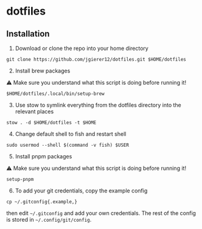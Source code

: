 # dotfiles

## Installation

1. Download or clone the repo into your home directory

```
git clone https://github.com/jgierer12/dotfiles.git $HOME/dotfiles
```

2. Install brew packages

⚠️  Make sure you understand what this script is doing before running it!

```
$HOME/dotfiles/.local/bin/setup-brew
```

3. Use stow to symlink everything from the dotfiles directory into the relevant places

```
stow . -d $HOME/dotfiles -t $HOME
```

4. Change default shell to fish and restart shell

```
sudo usermod --shell $(command -v fish) $USER
```

5. Install pnpm packages

⚠️  Make sure you understand what this script is doing before running it!

```
setup-pnpm
```

6. To add your git credentials, copy the example config

```
cp ~/.gitconfig{.example,}
```

then edit `~/.gitconfig` and add your own credentials.
The rest of the config is stored in `~/.config/git/config`.

